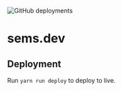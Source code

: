 ![GitHub deployments](https://img.shields.io/github/deployments/semspanhaak/sems.dev/github-pages?label=deployment)

# sems.dev

## Deployment

Run `yarn run deploy` to deploy to live.
